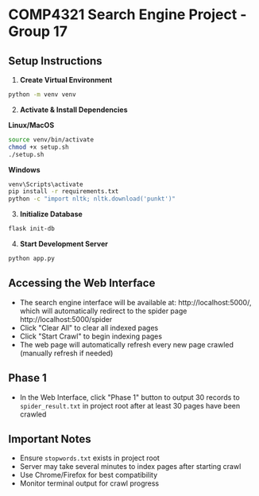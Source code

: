 # COMP4321 Search Engine Project - Group 17

## Setup Instructions

1. **Create Virtual Environment**
```bash
python -m venv venv
```

2. **Activate & Install Dependencies**

**Linux/MacOS**
```bash
source venv/bin/activate
chmod +x setup.sh
./setup.sh
```
**Windows**
```bash
venv\Scripts\activate
pip install -r requirements.txt
python -c "import nltk; nltk.download('punkt')"
```

3. **Initialize Database**
```bash
flask init-db
```

4. **Start Development Server**
```bash
python app.py
```

## Accessing the Web Interface
- The search engine interface will be available at: http://localhost:5000/, which will automatically redirect to the spider page http://localhost:5000/spider
- Click "Clear All" to clear all indexed pages
- Click "Start Crawl" to begin indexing pages
- The web page will automatically refresh every new page crawled (manually refresh if needed)

## Phase 1
- In the Web Interface, click "Phase 1" button to output 30 records to `spider_result.txt` in project root after at least 30 pages have been crawled

## Important Notes
- Ensure `stopwords.txt` exists in project root
- Server may take several minutes to index pages after starting crawl
- Use Chrome/Firefox for best compatibility
- Monitor terminal output for crawl progress